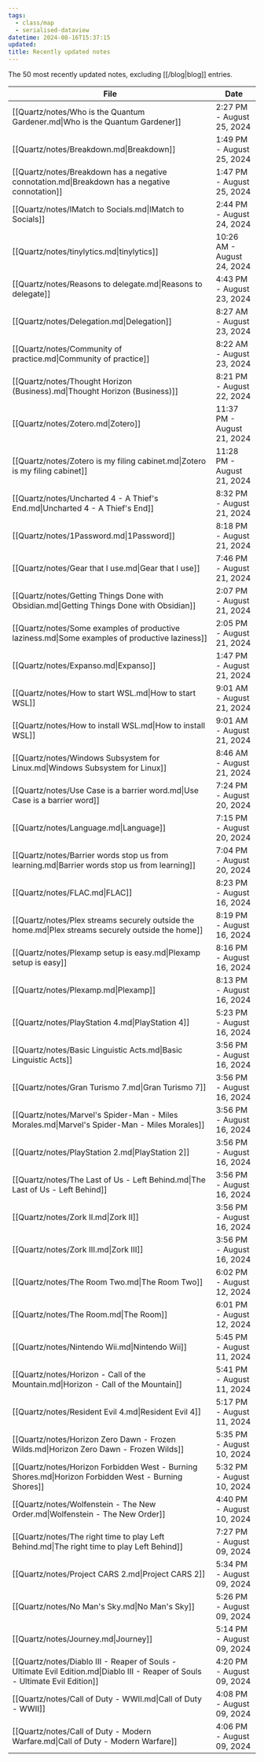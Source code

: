 ```yaml
---
tags:
  - class/map
  - serialised-dataview
datetime: 2024-08-16T15:37:15
updated: 
title: Recently updated notes
---
```

The 50 most recently updated notes, excluding [[/blog|blog]] entries.

<!-- QueryToSerialize: table default(date(updated),date(datetime)) as Date from "Quartz/notes" sort default(date(updated),date(datetime)) desc limit 50 -->
<!-- SerializedQuery: table default(date(updated),date(datetime)) as Date from "Quartz/notes" sort default(date(updated),date(datetime)) desc limit 50 -->

| File                                                                                                                           | Date                       |
| ------------------------------------------------------------------------------------------------------------------------------ | -------------------------- |
| [[Quartz/notes/Who is the Quantum Gardener.md\|Who is the Quantum Gardener]]                                                   | 2:27 PM - August 25, 2024  |
| [[Quartz/notes/Breakdown.md\|Breakdown]]                                                                                       | 1:49 PM - August 25, 2024  |
| [[Quartz/notes/Breakdown has a negative connotation.md\|Breakdown has a negative connotation]]                                 | 1:47 PM - August 25, 2024  |
| [[Quartz/notes/IMatch to Socials.md\|IMatch to Socials]]                                                                       | 2:44 PM - August 24, 2024  |
| [[Quartz/notes/tinylytics.md\|tinylytics]]                                                                                     | 10:26 AM - August 24, 2024 |
| [[Quartz/notes/Reasons to delegate.md\|Reasons to delegate]]                                                                   | 4:43 PM - August 23, 2024  |
| [[Quartz/notes/Delegation.md\|Delegation]]                                                                                     | 8:27 AM - August 23, 2024  |
| [[Quartz/notes/Community of practice.md\|Community of practice]]                                                               | 8:22 AM - August 23, 2024  |
| [[Quartz/notes/Thought Horizon (Business).md\|Thought Horizon (Business)]]                                                     | 8:21 PM - August 22, 2024  |
| [[Quartz/notes/Zotero.md\|Zotero]]                                                                                             | 11:37 PM - August 21, 2024 |
| [[Quartz/notes/Zotero is my filing cabinet.md\|Zotero is my filing cabinet]]                                                   | 11:28 PM - August 21, 2024 |
| [[Quartz/notes/Uncharted 4 - A Thief's End.md\|Uncharted 4 - A Thief's End]]                                                   | 8:32 PM - August 21, 2024  |
| [[Quartz/notes/1Password.md\|1Password]]                                                                                       | 8:18 PM - August 21, 2024  |
| [[Quartz/notes/Gear that I use.md\|Gear that I use]]                                                                           | 7:46 PM - August 21, 2024  |
| [[Quartz/notes/Getting Things Done with Obsidian.md\|Getting Things Done with Obsidian]]                                       | 2:07 PM - August 21, 2024  |
| [[Quartz/notes/Some examples of productive laziness.md\|Some examples of productive laziness]]                                 | 2:05 PM - August 21, 2024  |
| [[Quartz/notes/Expanso.md\|Expanso]]                                                                                           | 1:47 PM - August 21, 2024  |
| [[Quartz/notes/How to start WSL.md\|How to start WSL]]                                                                         | 9:01 AM - August 21, 2024  |
| [[Quartz/notes/How to install WSL.md\|How to install WSL]]                                                                     | 9:01 AM - August 21, 2024  |
| [[Quartz/notes/Windows Subsystem for Linux.md\|Windows Subsystem for Linux]]                                                   | 8:46 AM - August 21, 2024  |
| [[Quartz/notes/Use Case is a barrier word.md\|Use Case is a barrier word]]                                                     | 7:24 PM - August 20, 2024  |
| [[Quartz/notes/Language.md\|Language]]                                                                                         | 7:15 PM - August 20, 2024  |
| [[Quartz/notes/Barrier words stop us from learning.md\|Barrier words stop us from learning]]                                   | 7:04 PM - August 20, 2024  |
| [[Quartz/notes/FLAC.md\|FLAC]]                                                                                                 | 8:23 PM - August 16, 2024  |
| [[Quartz/notes/Plex streams securely outside the home.md\|Plex streams securely outside the home]]                             | 8:19 PM - August 16, 2024  |
| [[Quartz/notes/Plexamp setup is easy.md\|Plexamp setup is easy]]                                                               | 8:16 PM - August 16, 2024  |
| [[Quartz/notes/Plexamp.md\|Plexamp]]                                                                                           | 8:13 PM - August 16, 2024  |
| [[Quartz/notes/PlayStation 4.md\|PlayStation 4]]                                                                               | 5:23 PM - August 16, 2024  |
| [[Quartz/notes/Basic Linguistic Acts.md\|Basic Linguistic Acts]]                                                               | 3:56 PM - August 16, 2024  |
| [[Quartz/notes/Gran Turismo 7.md\|Gran Turismo 7]]                                                                             | 3:56 PM - August 16, 2024  |
| [[Quartz/notes/Marvel's Spider-Man - Miles Morales.md\|Marvel's Spider-Man - Miles Morales]]                                   | 3:56 PM - August 16, 2024  |
| [[Quartz/notes/PlayStation 2.md\|PlayStation 2]]                                                                               | 3:56 PM - August 16, 2024  |
| [[Quartz/notes/The Last of Us - Left Behind.md\|The Last of Us - Left Behind]]                                                 | 3:56 PM - August 16, 2024  |
| [[Quartz/notes/Zork II.md\|Zork II]]                                                                                           | 3:56 PM - August 16, 2024  |
| [[Quartz/notes/Zork III.md\|Zork III]]                                                                                         | 3:56 PM - August 16, 2024  |
| [[Quartz/notes/The Room Two.md\|The Room Two]]                                                                                 | 6:02 PM - August 12, 2024  |
| [[Quartz/notes/The Room.md\|The Room]]                                                                                         | 6:01 PM - August 12, 2024  |
| [[Quartz/notes/Nintendo Wii.md\|Nintendo Wii]]                                                                                 | 5:45 PM - August 11, 2024  |
| [[Quartz/notes/Horizon - Call of the Mountain.md\|Horizon - Call of the Mountain]]                                             | 5:41 PM - August 11, 2024  |
| [[Quartz/notes/Resident Evil 4.md\|Resident Evil 4]]                                                                           | 5:17 PM - August 11, 2024  |
| [[Quartz/notes/Horizon Zero Dawn - Frozen Wilds.md\|Horizon Zero Dawn - Frozen Wilds]]                                         | 5:35 PM - August 10, 2024  |
| [[Quartz/notes/Horizon Forbidden West - Burning Shores.md\|Horizon Forbidden West - Burning Shores]]                           | 5:32 PM - August 10, 2024  |
| [[Quartz/notes/Wolfenstein - The New Order.md\|Wolfenstein - The New Order]]                                                   | 4:40 PM - August 10, 2024  |
| [[Quartz/notes/The right time to play Left Behind.md\|The right time to play Left Behind]]                                     | 7:27 PM - August 09, 2024  |
| [[Quartz/notes/Project CARS 2.md\|Project CARS 2]]                                                                             | 5:34 PM - August 09, 2024  |
| [[Quartz/notes/No Man's Sky.md\|No Man's Sky]]                                                                                 | 5:26 PM - August 09, 2024  |
| [[Quartz/notes/Journey.md\|Journey]]                                                                                           | 5:14 PM - August 09, 2024  |
| [[Quartz/notes/Diablo III - Reaper of Souls - Ultimate Evil Edition.md\|Diablo III - Reaper of Souls - Ultimate Evil Edition]] | 4:20 PM - August 09, 2024  |
| [[Quartz/notes/Call of Duty - WWII.md\|Call of Duty - WWII]]                                                                   | 4:08 PM - August 09, 2024  |
| [[Quartz/notes/Call of Duty - Modern Warfare.md\|Call of Duty - Modern Warfare]]                                               | 4:06 PM - August 09, 2024  |
<!-- SerializedQuery END -->
